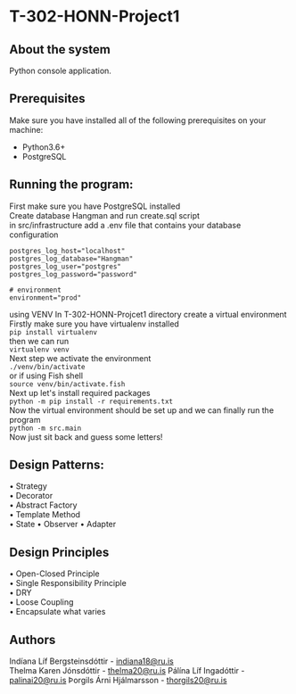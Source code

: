 # T-302-HONN-Project1

## About the system
Python console application.
## Prerequisites
Make sure you have installed all of the following prerequisites on your machine:

* Python3.6+
* PostgreSQL

## Running the program:
First make sure you have PostgreSQL installed<br/>
Create database Hangman and run create.sql script<br/>
in src/infrastructure add a .env file that contains your database configuration<br/>
 ```# postgres database logging
postgres_log_host="localhost"
postgres_log_database="Hangman"
postgres_log_user="postgres"
postgres_log_password="password"

# environment
environment="prod"
```

using VENV
In T-302-HONN-Projcet1 directory create a virtual environment<br>
Firstly make sure you have virtualenv installed<br>
```pip install virtualenv``` <br>
then we can run <br>
```virtualenv venv``` 
<br>
Next step we activate the environment<br>
```./venv/bin/activate``` <br> 
or if using Fish shell<br>
```source venv/bin/activate.fish``` <br>
Next up let's install required packages<br>
```python -m pip install -r requirements.txt``` <br>
Now the virtual environment should be set up and we can finally run the program<br>
```python -m src.main``` <br>
Now just sit back and guess some letters!<br>

## Design Patterns:
 • Strategy     
 • Decorator    
 • Abstract Factory     
 • Template Method  
 • State
 • Observer
 • Adapter

 ## Design Principles
 • Open-Closed Principle        
 • Single Responsibility Principle      
 • DRY  
 • Loose Coupling   
 • Encapsulate what varies	    

## Authors
Indíana Líf Bergsteinsdóttir - indiana18@ru.is     
Thelma Karen Jónsdóttir - thelma20@ru.is
Pálína Líf Ingadóttir - palinai20@ru.is
Þorgils Árni Hjálmarsson - thorgils20@ru.is
